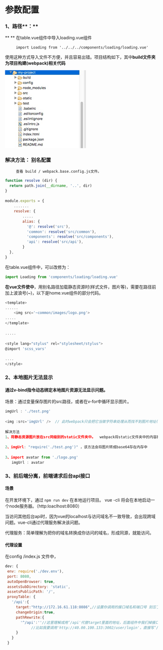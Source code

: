 # 参数配置

### 1、路径**：**

**      **   在table.vue组件中导入loading.vue组件

```
     import Loading from '../../../components/loading/loading.vue'
```

使用这种方式导入文件不方便，并且容易出错。项目结构如下，其中**build文件夹为项目构建\(webpack\)相关代码**

![](/assets/import.png)

### 解决方法： 别名配置

```
     查看 build / webpack.base.config.js文件。
```

```js
function resolve (dir) {
  return path.join(__dirname, '..', dir)
}

module.exports = {
    .......
    resolve: {
        .....
        alias: {
          '@': resolve('src'),
          'common': resolve('src/common'),
          'components': resolve('src/components'),
          'api': resolve('src/api'),
        }
  },  
}
```

在table.vue组件中，可以改修为：

```js
import Loading from 'components/loading/loading.vue'
```

**在vue文件使中**，用别名路径加载静态资源时\(样式文件，图片等\)，需要在路径前加上波浪号\(~\)，以下是home.vue组件的部分代码。

```js
<template>
......
    <img src='~common/images/logo.png'>
.....
</template>

.....

<style lang="stylus" rel="stylesheet/stylus"> 
@import 'scss_vars'

....
</style>
```

### 

### 2、本地图片无法显示

#### 通过v-bind指令动态绑定本地图片资源无法显示问题。

场景：通过变量保存图片的src路径，或者在v-for中循环显示图片。

```js
imgUrl : './test.png'

<img :src='imgUrl' />  // 此时webpack只会把它当做字符串处理从而找不到图片地址(即不会对该图片进行打包)，无法正确引用该本地图片

解决方法
1、将静态资源图片放在src同级别的static文件夹中。  webpack将static文件夹中的内容拷贝到项目运行的根目录下。不会编译与压缩

2、imgUrl: "require('./test.png')" ，该方法会将图片转成base64存在内存中

3、import avatar from './logo.png'
   imgUrl : avatar
```

### 

### 3、前后端分离，前端请求后台api接口

#### 场景

在开发环境下，通过 `npm run dev`  在本地运行项目。 vue -cli 将会在本地启动一个node服务器。（http:loaclhost:8080）

当访问其他后台api时，因为vue的localhost与访问域名不一致导致，会出现跨域问题。vue-cli通过代理服务解决该问题。

代理服务：简单理解为把你的域名转换成你访问的域名，形成同源，就能访问。

#### 代理设置

在config /index.js 文件中，

```js
dev: {
 env: require('./dev.env'),
 port: 8080,
 autoOpenBrowser: true,
 assetsSubDirectory: 'static',
 assetsPublicPath: '/',
 proxyTable: {
   '/api':{
     target:"http://172.16.61.118:8086",//设置你调用的接口域名和端口号 别忘了加http
     changeOrigin:true,
     pathRewrite:{
       '^/api':''//这里理解成用‘/api'代替target里面的地址，后面组件中我们掉接口时直接用api代替 
            //比如我要调用'http://40.00.100.133:3002/user/login'，直接写‘/api/user/login'即可
     }
   }
 }
```




